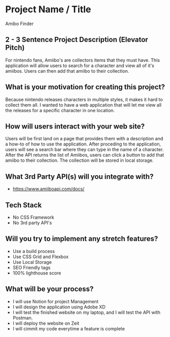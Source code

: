# Project Name / Title
Amibo Finder

## 2 - 3 Sentence Project Description (Elevator Pitch)

For nintendo fans, Amiibo's are collectors items that they must have. This application will allow users to search for a character and view all of it's amiibos. Users can then add that amiibo to their collection.

## What is your motivation for creating this project?

Because nintendo releases characters in multiple styles, it makes it hard to collect them all. I wanted to have a web application that will let me view all the releases for a specific character in one location.

## How will users interact with your web site?

Users will be first land on a page that provides them with a description and a how-to of how to use the application. After proceding to the application, users will see a search bar where they can type in the name of a character. After the API returns the list of Amiibos, users can click a button to add that amiibo to their collection. The collection will be stored in local storage.

## What 3rd Party API(s) will you integrate with?

* https://www.amiiboapi.com/docs/

## Tech Stack

* No CSS Framework
* No 3rd party API's

## Will you try to implement any stretch features?

* Use a build process
* Use CSS Grid and Flexbox
* Use Local Storage
* SEO Friendly tags
* 100% lighthouse score

## What will be your process?

* I will use Notion for project Management 
* I will design the application using Adobe XD
* I will test the finished website on my laptop, and I will test the API with Postman.
* I will deploy the website on Zeit
* I will cimmit my code everytime a feature is complete
